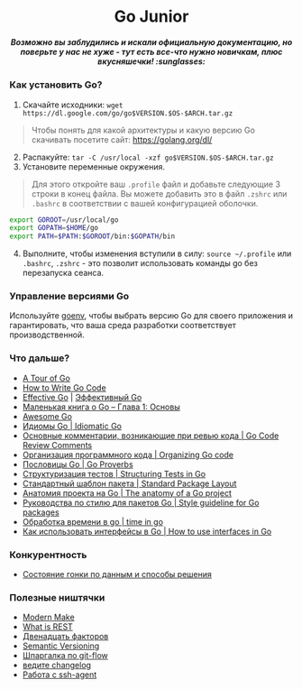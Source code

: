 <div align="center">
  <h1>Go Junior</h1>
  <h5>Возможно вы заблудились и искали официальную документацию, но поверьте у нас не хуже - тут есть все-что нужно новичкам, плюс вкусняшечки! :sunglasses:</h5>
</div>

### Как установить Go?

1. Скачайте исходники: `wget https://dl.google.com/go/go$VERSION.$OS-$ARCH.tar.gz`

> Чтобы понять для какой архитектуры и какую версию Go скачивать посетите сайт: https://golang.org/dl/

2. Распакуйте: `tar -C /usr/local -xzf go$VERSION.$OS-$ARCH.tar.gz`
3. Установите переменные окружения.

> Для этого откройте ваш `.profile` файл и добавьте следующие 3 строки в конец файла. Вы можете добавить это в файл `.zshrc` или `.bashrc` в соответствии с вашей конфигурацией оболочки.

```bash
export GOROOT=/usr/local/go
export GOPATH=$HOME/go
export PATH=$PATH:$GOROOT/bin:$GOPATH/bin
```

4. Выполните, чтобы изменения вступили в силу: `source ~/.profile` или `.bashrc`, `.zshrc` - это позволит использовать команды go без перезапуска сеанса.

### Управление версиями Go

Используйте [goenv](https://github.com/syndbg/goenv), чтобы выбрать версию Go для своего приложения и гарантировать, что ваша среда разработки соответствует производственной.

### Что дальше?

- [A Tour of Go](https://tour.golang.org/welcome/1)
- [How to Write Go Code](https://golang.org/doc/code.html)
- [Effective Go](https://golang.org/doc/effective_go.html) | [Эффективный Go](https://github.com/Konstantin8105/Effective_Go_RU)
- [Маленькая книга о Go – Глава 1: Основы](https://sefus.ru/little-go-book-1/)
- [Awesome Go](https://github.com/avelino/awesome-go)
- [Идиомы Go | Idiomatic Go](https://dmitri.shuralyov.com/idiomatic-go)
- [Основные комментарии, возникающие при ревью кода | Go Code Review Comments](https://github.com/golang/go/wiki/CodeReviewComments)
- [Организация программного кода | Organizing Go code](https://blog.golang.org/organizing-go-code)
- [Пословицы Go | Go Proverbs](https://go-proverbs.github.io/)
- [Структуризация тестов | Structuring Tests in Go](https://medium.com/@benbjohnson/structuring-tests-in-go-46ddee7a25c)
- [Стандартный шаблон пакета | Standard Package Layout](https://medium.com/@benbjohnson/standard-package-layout-7cdbc8391fc1#.h1wq1b1yt)
- [Анатомия проекта на Go | The anatomy of a Go project](https://darian.af/post/the-anatomy-of-a-golang-project/)
- [Руководства по стилю для пакетов Go | Style guideline for Go packages](https://rakyll.org/style-packages/)
- [Обработка времени в go | time in go](https://bl.ocks.org/joyrexus/a56717634a672dcdfd48)
- [Как использовать интерфейсы в Go | How to use interfaces in Go](https://jordanorelli.com/post/32665860244/how-to-use-interfaces-in-go)

### Конкурентность

- [Состояние гонки по данным и способы решения](https://www.sohamkamani.com/blog/2018/02/18/golang-data-race-and-how-to-fix-it/)

### Полезные ништячки

- [Modern Make](https://makefile.site/)
- [What is REST](https://restfulapi.net/)
- [Двенадцать факторов](https://12factor.net/ru/)
- [Semantic Versioning](https://semver.org/)
- [Шпаргалка по git-flow](https://danielkummer.github.io/git-flow-cheatsheet/index.ru_RU.html)
- [ведите changelog](https://keepachangelog.com/ru/1.0.0/)
- [Работа с ssh-agent](SSH.md)



